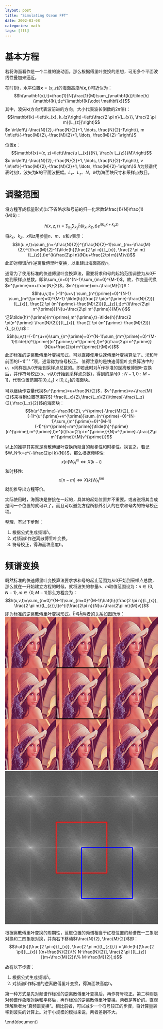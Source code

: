 ```yaml
---
layout: post
title: "Simulating Ocean FFT"
date: 2002-03-08
categories: math
tags: [fft]
---
```


# 基本方程
若将海面看作是一个二维的波动面，那么根据傅里叶变换的思想，可用多个平面波线性叠加来逼近。

在时刻$t$，水平位置$\mathbf{x}=(x,z)$的海面高度$h(\mathbf{x},t)$可近似为：
$$h(\mathbf{x},t)=\frac{1}{N}\frac{1}{M}\sum_{\mathbf{k}}\tilde{h}(\mathbf{k},t)e^{i\mathbf{k}\cdot \mathbf{x}}$$
其中，波矢$\mathbf{k}$(方向代表波前进的方向，大小代表波长倒数的$2\pi$倍)：
$$\mathbf{k}=\left(k_{x}, k_{z}\right)=\left(\frac{2 \pi n}{L_{x}}, \frac{2 \pi m}{L_{z}}\right)$$
$n \in\left\{-\frac{N}{2},-\frac{N}{2}+1, \ldots, \frac{N}{2}-1\right\}, m \in\left\{-\frac{M}{2},-\frac{M}{2}+1, \ldots, \frac{M}{2}-1\right\}$

位置$\mathbf{x}$：
$$\mathbf{x}=(x, z)=\left(\frac{u L_{x}}{N}, \frac{v L_{z}}{M}\right)$$
$u \in\left\{-\frac{N}{2},-\frac{N}{2}+1, \ldots, \frac{N}{2}-1\right\}, v \in\left\{-\frac{M}{2},-\frac{M}{2}+1, \ldots, \frac{M}{2}-1\right\}$
$\tilde{h}$为频谱代表时刻$t$，波矢为$\mathbf{k}$的平面波振幅。$L_x$、$L_z$、$N$，$M$为海面块尺寸和采样点数目。

# 调整范围
将方程写成标量形式(以下省略求和号前的归一化常数$\frac{1}{N}\frac{1}{M}$)：

$$h(x,z,t)=\sum_{k_x}\sum_{k_z}\tilde{h}(k_x,k_z,t)e^{i(k_xx+k_zz)}$$
将$k_x$、$k_z$、$x$和$z$用参量$n$、$m$、$u$和$v$表示：
    $$h(u,v,t)=\sum_{n=-\frac{N}{2}}^{\frac{N}{2}-1}\sum_{m=-\frac{M}{2}}^{\frac{M}{2}-1}\tilde{h}(\frac{2 \pi n}{L_{x}}, \frac{2 \pi m}{L_{z}},t)e^{i(\frac{2\pi n}{N}u+\frac{2\pi m}{M}v)}$$
此即对频谱$\tilde{h}$作逆离散傅里叶变换，以重建出海面高度$h$。

通常为了使用标准的快速傅里叶变换算法，需要将求和号的起始范围调整为从0开始到采样点总数，即$\sum_{n=0}^{N-1}\sum_{m=0}^{M-1}$。故，作变量代换$n^{\prime}=n+\frac{N}{2}$，$m^{\prime}=m+\frac{M}{2}$：
$$h(u,v,t)= (-1)^{u+v} \sum_{n^{\prime}=0}^{N-1} \sum_{m^{\prime}=0}^{M-1} \tilde{h}(\frac{2 \pi(n^{\prime}-\frac{N}{2})}{L_{x}}, \frac{2 \pi (m^{\prime}-\frac{M}{2})}{L_{z}},t)e^{i(\frac{2\pi n^{\prime}}{N}u+\frac{2\pi m^{\prime}}{M}v)}$$
记$\tilde{h}^{\prime}(n^{\prime},m^{\prime},t)=\tilde{h}(\frac{2 \pi(n^{\prime}-\frac{N}{2})}{L_{x}}, \frac{2 \pi (m^{\prime}-\frac{M}{2})}{L_{z}},t)$：
$$h(u,v,t)=(-1)^{u+v}\sum_{n^{\prime}=0}^{N-1}\sum_{m^{\prime}=0}^{M-1}\tilde{h}^{\prime}(n^{\prime},m^{\prime},t)e^{i(\frac{2\pi n^{\prime}}{N}u+\frac{2\pi m^{\prime}}{M}v)}$$
此即标准的逆离散傅里叶变换形式，可以直接使用快速傅里叶变换算法了。求和号前面的$(-1)^{u+v}$项，通常称为符号校正。
值得注意的是快速傅里叶变换算法中的$u$、$v$同样是从0开始到采样点总数的。即若此时对$\tilde{h}^{\prime}$作标准的逆离散傅里叶变换后，并作符号校正($u$、$v$从0开始到采样点总数)，得到的是$h[0:N-1, 0:M-1]$，代表位置范围在$[0, L_x]\times[0,L_z]$的海面块。

可以继续作变量代换$u^{\prime}=u+\frac{N}{2}$，$v^{\prime}=v+\frac{M}{2}$来得到位置范围在$[-\frac{L_x}{2},\frac{L_x}{2}]\times[-\frac{L_z}{2},\frac{L_z}{2}]$的海面块：
$$h(u^{\prime}-\frac{N}{2}, v^{\prime}-\frac{M}{2}, t) =  (-1)^{u^{\prime}+v^{\prime}}\sum_{n^{\prime}=0}^{N-1}\sum_{m^{\prime}=0}^{M-1}(-1)^{n^{\prime}+m^{\prime}}\tilde{h}^{\prime}(n^{\prime},m^{\prime},t)e^{i(\frac{2\pi n^{\prime}}{N}u^{\prime}+\frac{2\pi m^{\prime}}{M}v^{\prime})}$$

以上的推导其实就是离散傅里叶变换所隐含的频移性和时移性。换言之，若记$W_N^k=e^{-i\frac{2\pi k}{N}}$，那么根据频移性:
$$x[n]W_N^{nl} \Leftrightarrow X(k-l)$$
和时移性:
$$x[n-m] \Leftrightarrow X(k)W_N^{km}$$
就能推导出方程等价。

实际使用时，海面块是拼接在一起的，具体的起始位置并不重要。或者说将其当成是同一个位置的就可以了。而且可以避免方程所额外引入的在求和号内的符号校正项。

整理，有以下步聚：
1. 根据公式生成频谱$\tilde{h}$。
2. 对频谱$\tilde{h}$作逆离散傅里叶变换。
3. 符号校正，得海面块高度h。

# 频谱变换
既然标准的快速傅里叶变换算法要求求和号的起止范围为从0开始到采样点总数，那么就在一开始建立方程的时候，就将波矢的参量$n$、$m$取值范围设为：$n \in\left\{0, N-1 \right\}, m \in\left\{0, M-1 \right\}$那么方程变为：
$$h(u,v,t)=\sum_{n=0}^{N-1}\sum_{m=0}^{M-1}\hat{h}(\frac{2 \pi n}{L_{x}}, \frac{2 \pi m}{L_{z}},t)e^{i(\frac{2\pi n}{N}u+\frac{2\pi m}{M}v)}$$
即为标准的逆离散傅里叶变换形式。$\hat{h}$与$\tilde{h}$两者的关系如图所示：
![img](https://raw.githubusercontent.com/limingyin18/limingyin18.github.io/master/imgs/oceanFFT/img.png)
![mag](https://raw.githubusercontent.com/limingyin18/limingyin18.github.io/master/imgs/oceanFFT/mag.png)

根据离散傅里叶变换的周期性，蓝框位置的频谱相当于红框位置的频谱做一三象限对换和二四象限对换，并向右下移动$(\frac{N}{2}, \frac{M}{2})$即：
$$\hat{h}(\frac{2 \pi n}{L_{x}}, \frac{2 \pi m}{L_{z}},t) = \tilde{h}(\frac{2 \pi}{L_{x}} [(n+\frac{N}{2})\% N-\frac{N}{2}], \frac{2 \pi }{L_{z}}[(m+\frac{M}{2})\% M-\frac{M}{2}],t)$$

故有以下步骤：
1. 根据公式生成频谱$\hat{h}$。
2. 对频谱$\hat{h}$作标准的逆离散傅里叶变换，得海面块高度h。

第一种方式是先对频谱作标准的逆离散傅里叶变换后，再作符号校正。第二种则是对频谱作象限对换和平移后，再作标准的逆离散傅里叶变换。两者是等价的。直观理解后者为“真频谱变换”。相比前者，可以减少一个符号较正的步骤，将计算量转移到波矢的计算上。对于小规模的模拟来说，两者差别不大。

\end{document}